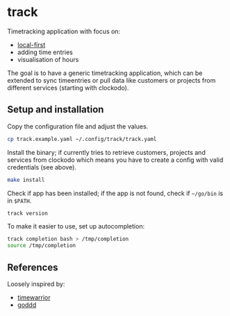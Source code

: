 # track

Timetracking application with focus on:

- [local-first](https://www.inkandswitch.com/local-first/)
- adding time entries
- visualisation of hours

The goal is to have a generic timetracking application, which can be extended
to sync timeentries or pull data like customers or projects from different 
services (starting with clockodo).

## Setup and installation

Copy the configuration file and adjust the values.

```bash
cp track.example.yaml ~/.config/track/track.yaml
```

Install the binary; if currently tries to retrieve customers, projects and 
services from clockodo which means you have to create a config with valid 
credentials (see above).

```bash
make install
```

Check if app has been installed; if the app is not found, check if `~/go/bin` 
is in `$PATH`.

```bash
track version
```

To make it easier to use, set up autocompletion:

```bash
track completion bash > /tmp/completion
source /tmp/completion
```

## References

Loosely inspired by:

- [timewarrior](https://github.com/GothenburgBitFactory/timewarrior)
- [goddd](https://github.com/marcusolsson/goddd)
